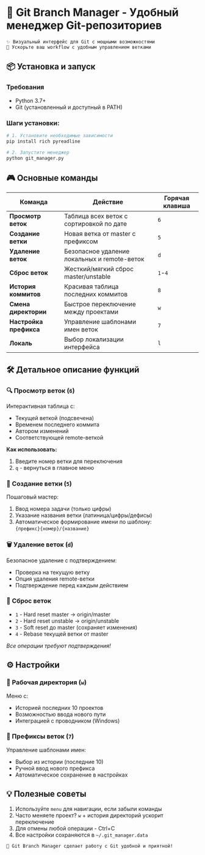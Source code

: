 # 🌿 Git Branch Manager - Удобный менеджер Git-репозиториев

```
✨ Визуальный интерфейс для Git с мощными возможностями
🚀 Ускорьте ваш workflow с удобным управлением ветками
```

## 📦 Установка и запуск

### Требования
- Python 3.7+
- Git (установленный и доступный в PATH)

### Шаги установки:
```bash
# 1. Установите необходимые зависимости
pip install rich pyreadline

# 2. Запустите менеджер
python git_manager.py
```

## 🎮 Основные команды

| Команда | Действие | Горячая клавиша |
|---------|----------|-----------------|
| **Просмотр веток** | Таблица всех веток с сортировкой по дате | `6` |
| **Создание ветки** | Новая ветка от master с префиксом | `5` |
| **Удаление веток** | Безопасное удаление локальных и remote-веток | `d` |
| **Сброс веток** | Жесткий/мягкий сброс master/unstable | `1`-`4` |
| **История коммитов** | Красивая таблица последних коммитов | `8` |
| **Смена директории** | Быстрое переключение между проектами | `w` |
| **Настройка префикса** | Управление шаблонами имен веток | `7` |
| **Локаль** | Выбор локализации интерфейса | `l` |

## 🛠️ Детальное описание функций

### 🔍 Просмотр веток (`6`)
Интерактивная таблица с:
- Текущей веткой (подсвечена)
- Временем последнего коммита
- Автором изменений
- Соответствующей remote-веткой

**Как использовать:**
1. Введите номер ветки для переключения
2. `q` - вернуться в главное меню

### 🌱 Создание ветки (`5`)
Пошаговый мастер:
1. Ввод номера задачи (только цифры)
2. Указание названия ветки (латиница/цифры/дефисы)
3. Автоматическое формирование имени по шаблону:  
   `{префикс}{номер}/{название}`

### 🗑️ Удаление веток (`d`)
Безопасное удаление с подтверждением:
- Проверка на текущую ветку
- Опция удаления remote-ветки
- Подтверждение перед каждым действием

### 🔄 Сброс веток
- `1` - Hard reset master → origin/master
- `2` - Hard reset unstable → origin/unstable
- `3` - Soft reset до master (сохраняет изменения)
- `4` - Rebase текущей ветки от master

*Все операции требуют подтверждения!*

## ⚙️ Настройки

### 📂 Рабочая директория (`w`)
Меню с:
- Историей последних 10 проектов
- Возможностью ввода нового пути
- Интеграцией с проводником (Windows)

### 🔖 Префиксы веток (`7`)
Управление шаблонами имен:
- Выбор из истории (последние 10)
- Ручной ввод нового префикса
- Автоматическое сохранение в настройках

## 💡 Полезные советы

1. Используйте `menu` для навигации, если забыли команды
2. Часто меняете проект? `w` + история директорий ускорит переключение
3. Для отмены любой операции - Ctrl+C
4. Все настройки сохраняются в `~/.git_manager.data`

```
💫 Git Branch Manager сделает работу с Git удобной и приятной!
```
